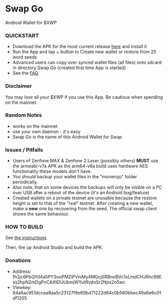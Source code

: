 # Swap Go
Android Wallet for $XWP

### QUICKSTART
- Download the APK for the most current release [here](https://github.com/swap-dev/swap-android-wallet/releases) and install it
- Run the App and tap + button to Create new wallet or restore from 25 word seeds
- Advanced users can copy over synced wallet files (all files) onto sdcard in directory Swap Go (created first time App is started)
- See the [FAQ](doc/FAQ.md)

### Disclaimer
You may lose all your $XWP if you use this App. Be cautious when spending on the mainnet.

### Random Notes
- works on the mainnet
- use your own daemon - it's easy
- Swap Go is the name of this Android Wallet for Swap

### Issues / Pitfalls
- Users of Zenfone MAX & Zenfone 2 Laser (possibly others) **MUST** use the armeabi-v7a APK as the arm64-v8a build uses hardware AES
functionality these models don't have.
- You should backup your wallet files in the "monerujo" folder periodically.
- Also note, that on some devices the backups will only be visible on a PC over USB after a reboot of the device (it's an Android bug/feature)
- Created wallets on a private testnet are unusable because the restore height is set to that
of the "real" testnet.  After creating a new wallet, make a **new** one by recovering from the seed.
The official swap client shows the same behaviour.

### HOW TO BUILD

See [the instructions](doc/BUILDING-external-libs.md)

Then, fire up Android Studio and build the APK.

### Donations
- Address: fh2jc6PbQYd4a5PY3ooPMZiPVniMy4MGcjSRBnoBVc1xLmdCHJ6hc98Ess2hpN2mDgPnCAXtDUUbmjWYutRvdoSr2Nps2o5wc
- Viewkey: 84a6ac951dccea8aa5c23127f9e69bd71222d64c0b560bbec49a6e6c01df1205
